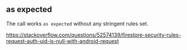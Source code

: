 ## as expected

The call works `as expected` without any stringent rules set.

https://stackoverflow.com/questions/52574139/firestore-security-rules-request-auth-uid-is-null-with-android-request